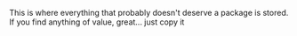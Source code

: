 This is where everything that probably doesn't deserve a package is stored.
If you find anything of value, great... just copy it
